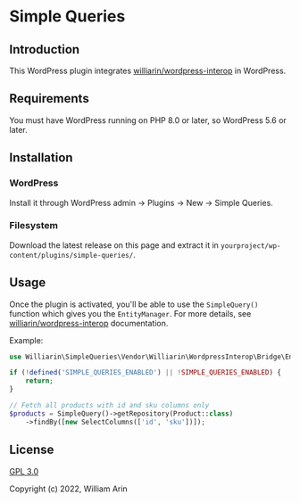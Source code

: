 # Simple Queries

## Introduction

This WordPress plugin integrates [williarin/wordpress-interop](https://github.com/williarin/wordpress-simple-queries) in WordPress.

## Requirements

You must have WordPress running on PHP 8.0 or later, so WordPress 5.6 or later.

## Installation

### WordPress

Install it through WordPress admin → Plugins → New → Simple Queries.

### Filesystem

Download the latest release on this page and extract it in `yourproject/wp-content/plugins/simple-queries/`.

## Usage

Once the plugin is activated, you'll be able to use the `SimpleQuery()` function which gives you the `EntityManager`.
For more details, see [williarin/wordpress-interop](https://github.com/williarin/wordpress-interop) documentation.

Example:
```php
use Williarin\SimpleQueries\Vendor\Williarin\WordpressInterop\Bridge\Entity\Product;

if (!defined('SIMPLE_QUERIES_ENABLED') || !SIMPLE_QUERIES_ENABLED) {
    return;
}

// Fetch all products with id and sku columns only
$products = SimpleQuery()->getRepository(Product::class)
    ->findBy([new SelectColumns(['id', 'sku'])]);
```

## License

[GPL 3.0](LICENSE.txt)

Copyright (c) 2022, William Arin
